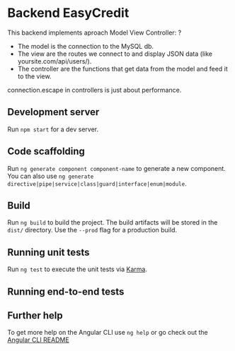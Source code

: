 # Backend EasyCredit

This backend implements aproach Model View Controller: ?
* The model is the connection to the MySQL db. 
* The view are the routes we connect to and display JSON data (like yoursite.com/api/users/). 
* The controller are the functions that get data from the model and feed it to the view.

connection.escape in controllers is just about performance.

## Development server

Run `npm start` for a dev server.

## Code scaffolding

Run `ng generate component component-name` to generate a new component. You can also use `ng generate directive|pipe|service|class|guard|interface|enum|module`.

## Build

Run `ng build` to build the project. The build artifacts will be stored in the `dist/` directory. Use the `--prod` flag for a production build.

## Running unit tests

Run `ng test` to execute the unit tests via [Karma](https://karma-runner.github.io).

## Running end-to-end tests

## Further help

To get more help on the Angular CLI use `ng help` or go check out the [Angular CLI README](https://github.com/angular/angular-cli/blob/master/README.md)